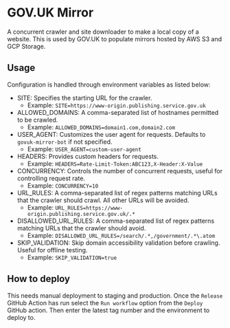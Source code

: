 # GOV.UK Mirror

A concurrent crawler and site downloader to make a local copy of a website.
This is used by GOV.UK to populate mirrors hosted by AWS S3 and GCP Storage.

## Usage

Configuration is handled through environment variables as listed below:

- SITE: Specifies the starting URL for the crawler.
    - Example: `SITE=https://www-origin.publishing.service.gov.uk`
- ALLOWED_DOMAINS: A comma-separated list of hostnames permitted to be crawled.
    - Example: `ALLOWED_DOMAINS=domain1.com,domain2.com`
- USER_AGENT: Customizes the user agent for requests. Defaults to `govuk-mirror-bot` if not specified.
    - Example: `USER_AGENT=custom-user-agent`
- HEADERS: Provides custom headers for requests.
    - Example: `HEADERS=Rate-Limit-Token:ABC123,X-Header:X-Value`
- CONCURRENCY: Controls the number of concurrent requests, useful for controlling request rate.
    - Example: `CONCURRENCY=10`
- URL_RULES: A comma-separated list of regex patterns matching URLs that the crawler should crawl. All other URLs will be avoided.
    - Example: `URL_RULES=https://www-origin.publishing.service.gov.uk/.*`
- DISALLOWED_URL_RULES: A comma-separated list of regex patterns matching URLs that the crawler should avoid.
    - Example: `DISALLOWED_URL_RULES=/search/.*,/government/.*\.atom`
- SKIP_VALIDATION: Skip domain accessibility validation before crawling. Useful for offline testing.
    - Example: `SKIP_VALIDATION=true`

## How to deploy

This needs manual deployment to staging and production. Once the `Release` GitHub Action has run select the `Run workflow` 
option from the `Deploy` GitHub action. Then enter the latest tag number and the environment to deploy to.